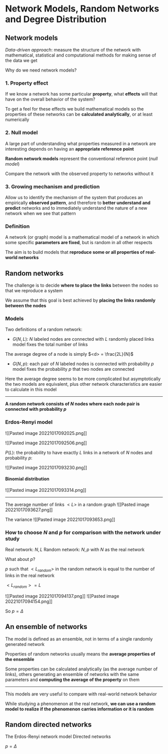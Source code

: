 # Network Models, Random Networks and Degree Distribution

## Network models

*Data-driven approach*: measure the structure of the network with mathematical, statistical and computational methods for making sense of the data we get

Why do we need network models?

### 1. Property effect

If we know a network has some particular **property**, what **effects** will that have on the overall behavior of the system?

To get a feel for these effects we build mathematical models so the properties of these networks can be **calculated analytically**, or at least numerically

### 2. Null model

A large part of understanding what properties measured in a network are interesting depends on having an **appropriate reference point**

**Random network models** represent the conventional reference point (*null model*)

Compare the network with the observed property to networks without it

### 3. Growing mechanism and prediction

Allow us to identify the mechanism of the system that produces an empirically **observed pattern**, and therefore to **better understand and predict** networks and to immediately understand the nature of a new network when we see that pattern

### Definition

A network (or graph) model is a mathematical model of a network in which some specific **parameters are fixed**, but is random in all other respects

The aim is to build models that **reproduce some or all properties of real-world networks**

## Random networks

The challenge is to decide **where to place the links** between the nodes so that we reproduce a system

We assume that this goal is best achieved by **placing the links randomly between the nodes**

### Models

Two definitions of a random network:

- $G(N,L)$: $N$ labeled nodes are connected with $L$ randomly placed links
model fixes the total number of links

The average degree of a node is simply $<d> = \frac{2L}{N}$


- $G(N,p)$: each pair of $N$ labeled nodes is connected with probability $p$
model fixes the probability $p$ that two nodes are connected

Here the average degree seems to be more complicated but asymptotically the two models are equivalent, plus other network characteristics are easier to calculate in this model

---

**A random network consists of $N$ nodes where each node pair is connected with probability $p$**

### Erdos-Renyi model

![[Pasted image 20221017092025.png]]

![[Pasted image 20221017092506.png]]

$P(L)$: the probability to have exactly $L$ links in a network of $N$ nodes and probability $p$:

![[Pasted image 20221017093230.png]]

#### Binomial distribution
![[Pasted image 20221017093314.png]]

---
The average number of links $<L>$ in a random graph
![[Pasted image 20221017093627.png]]

The variance
![[Pasted image 20221017093653.png]]

### How to choose $N$ and $p$ for comparison with the network under study

Real network: $N,L$
Random network: $N,p$ with $N$ as the real network

What about $p$?

$p$ such that $<L_{random}>$ in the random network is equal to the number of links in the real network

$<L_{random}> = L$

![[Pasted image 20221017094137.png]]
![[Pasted image 20221017094154.png]]

So $p = \Delta$

## An ensemble of networks

The model is defined as an ensemble, not in terms of a single randomly generated network

Properties of random networks usually means the **average properties of the ensemble**

Some properties can be calculated analytically (as the average number of links), others generating an ensemble of networks with the same parameters and **computing the average of the property** on them

---

This models are very useful to compare with real-world network behavior

While studying a phenomenon at the real network, **we can use a random model to realize if the phenomenon carries information or it is random**

## Random directed networks

The Erdos-Renyi network model
Directed networks

$p = \Delta$

